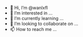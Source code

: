 - 👋 Hi, I’m @wanlxfl
- 👀 I’m interested in ...
- 🌱 I’m currently learning ...
- 💞️ I’m looking to collaborate on ...
- 📫 How to reach me ...

<!---
wanlxfl/wanlxfl is a ✨ special ✨ repository because its `README.md` (this file) appears on your GitHub profile.
You can click the Preview link to take a look at your changes.
--->
